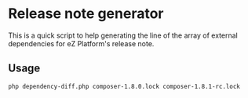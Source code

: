 # Release note generator

This is a quick script to help generating the line of the array of external dependencies for eZ Platform's release note.

## Usage
```
php dependency-diff.php composer-1.8.0.lock composer-1.8.1-rc.lock
```
